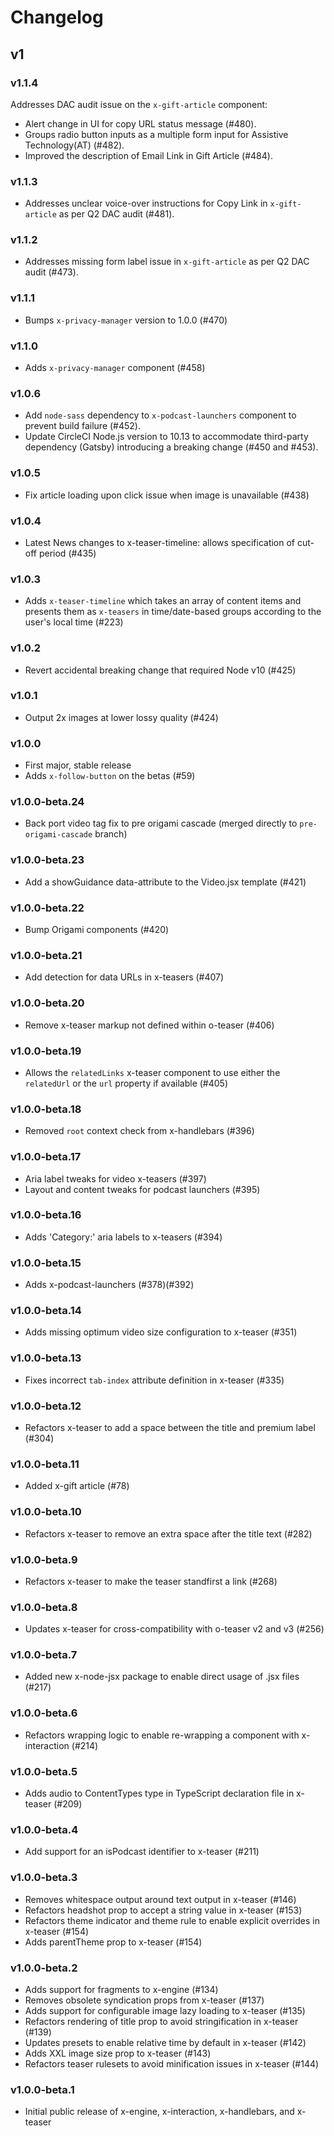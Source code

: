 # Changelog

## v1

### v1.1.4

Addresses DAC audit issue on the `x-gift-article` component:

- Alert change in UI for copy URL status message (#480).
- Groups radio button inputs as a multiple form input for Assistive Technology(AT) (#482).
- Improved the description of Email Link in Gift Article (#484).

### v1.1.3

- Addresses unclear voice-over instructions for Copy Link in `x-gift-article` as per Q2 DAC audit (#481).

### v1.1.2

- Addresses missing form label issue in `x-gift-article` as per Q2 DAC audit (#473).

### v1.1.1

- Bumps `x-privacy-manager` version to 1.0.0 (#470)

### v1.1.0

- Adds `x-privacy-manager` component (#458)

### v1.0.6

- Add `node-sass` dependency to `x-podcast-launchers` component to prevent build failure (#452).
- Update CircleCI Node.js version to 10.13 to accommodate third-party dependency (Gatsby) introducing a breaking change (#450 and #453).

### v1.0.5

- Fix article loading upon click issue when image is unavailable (#438)

### v1.0.4

- Latest News changes to x-teaser-timeline: allows specification of cut-off period (#435)

### v1.0.3

- Adds `x-teaser-timeline` which takes an array of content items and presents them as `x-teasers` in time/date-based groups according to the user's local time (#223)

### v1.0.2

- Revert accidental breaking change that required Node v10 (#425)

### v1.0.1

- Output 2x images at lower lossy quality (#424)

### v1.0.0

- First major, stable release
- Adds `x-follow-button` on the betas (#59)

### v1.0.0-beta.24

- Back port video tag fix to pre origami cascade (merged directly to `pre-origami-cascade` branch)

### v1.0.0-beta.23

- Add a showGuidance data-attribute to the Video.jsx template (#421)

### v1.0.0-beta.22

- Bump Origami components (#420)

### v1.0.0-beta.21

- Add detection for data URLs in x-teasers (#407)

### v1.0.0-beta.20

- Remove x-teaser markup not defined within o-teaser (#406)

### v1.0.0-beta.19

- Allows the `relatedLinks` x-teaser component to use either the `relatedUrl` or the `url` property if available (#405)

### v1.0.0-beta.18

- Removed `root` context check from x-handlebars (#396)

### v1.0.0-beta.17

- Aria label tweaks for video x-teasers (#397)
- Layout and content tweaks for podcast launchers (#395)

### v1.0.0-beta.16

- Adds 'Category:' aria labels to x-teasers (#394)

### v1.0.0-beta.15

- Adds x-podcast-launchers (#378)(#392)

### v1.0.0-beta.14

- Adds missing optimum video size configuration to x-teaser (#351)

### v1.0.0-beta.13

- Fixes incorrect `tab-index` attribute definition in x-teaser (#335)

### v1.0.0-beta.12

- Refactors x-teaser to add a space between the title and premium label (#304)

### v1.0.0-beta.11

- Added x-gift article (#78)

### v1.0.0-beta.10

- Refactors x-teaser to remove an extra space after the title text (#282)

### v1.0.0-beta.9

- Refactors x-teaser to make the teaser standfirst a link (#268)

### v1.0.0-beta.8

- Updates x-teaser for cross-compatibility with o-teaser v2 and v3 (#256)

### v1.0.0-beta.7

- Added new x-node-jsx package to enable direct usage of .jsx files (#217)

### v1.0.0-beta.6

- Refactors wrapping logic to enable re-wrapping a component with x-interaction (#214)

### v1.0.0-beta.5

- Adds audio to ContentTypes type in TypeScript declaration file in x-teaser (#209)

### v1.0.0-beta.4

- Add support for an isPodcast identifier to x-teaser (#211)

### v1.0.0-beta.3

- Removes whitespace output around text output in x-teaser (#146)
- Refactors headshot prop to accept a string value in x-teaser (#153)
- Refactors theme indicator and theme rule to enable explicit overrides in x-teaser (#154)
- Adds parentTheme prop to x-teaser (#154)


### v1.0.0-beta.2

- Adds support for fragments to x-engine (#134)
- Removes obsolete syndication props from x-teaser (#137)
- Adds support for configurable image lazy loading to x-teaser (#135)
- Refactors rendering of title prop to avoid stringification in x-teaser (#139)
- Updates presets to enable relative time by default in x-teaser (#142)
- Adds XXL image size prop to x-teaser (#143)
- Refactors teaser rulesets to avoid minification issues in x-teaser (#144)

### v1.0.0-beta.1

- Initial public release of x-engine, x-interaction, x-handlebars, and x-teaser
